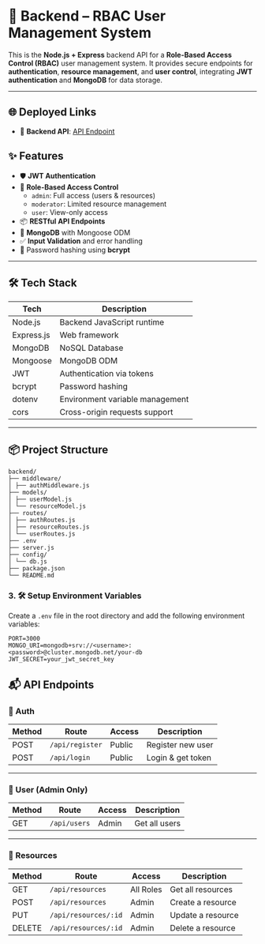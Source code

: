 # 🔐 Backend – RBAC User Management System

This is the **Node.js + Express** backend API for a **Role-Based Access Control (RBAC)** user management system. It provides secure endpoints for **authentication**, **resource management**, and **user control**, integrating **JWT authentication** and **MongoDB** for data storage.

---

## 🌐 Deployed Links

- 🔗 **Backend API**: [API Endpoint](https://user-management-backend-3440.onrender.com)

## ✨ Features

- 🛡️ **JWT Authentication**
- 🔑 **Role-Based Access Control**
  - `admin`: Full access (users & resources)
  - `moderator`: Limited resource management
  - `user`: View-only access
- 📦 **RESTful API Endpoints**
- 🧾 **MongoDB** with Mongoose ODM
- ✅ **Input Validation** and error handling
- 🔐 Password hashing using **bcrypt**

---

## 🛠️ Tech Stack

| Tech       | Description                     |
| ---------- | ------------------------------- |
| Node.js    | Backend JavaScript runtime      |
| Express.js | Web framework                   |
| MongoDB    | NoSQL Database                  |
| Mongoose   | MongoDB ODM                     |
| JWT        | Authentication via tokens       |
| bcrypt     | Password hashing                |
| dotenv     | Environment variable management |
| cors       | Cross-origin requests support   |

---

## 📦 Project Structure

```
backend/
├── middleware/
│ ├── authMiddleware.js
├── models/
│ ├── userModel.js
│ └── resourceModel.js
├── routes/
│ ├── authRoutes.js
│ ├── resourceRoutes.js
│ └── userRoutes.js
├── .env
├── server.js
├── config/
│ └── db.js
├── package.json
└── README.md
```

### 3. 🛠️ Setup Environment Variables

Create a `.env` file in the root directory and add the following environment variables:

```
PORT=3000
MONGO_URI=mongodb+srv://<username>:<password>@cluster.mongodb.net/your-db
JWT_SECRET=your_jwt_secret_key
```
## 📬 API Endpoints

### 🔐 Auth

| Method | Route         | Access | Description          |
|--------|---------------|--------|----------------------|
| POST   | `/api/register` | Public | Register new user     |
| POST   | `/api/login`    | Public | Login & get token     |


---

### 👤 User (Admin Only)

| Method | Route       | Access | Description     |
|--------|-------------|--------|-----------------|
| GET    | `/api/users` | Admin  | Get all users   |

---

### 📄 Resources

| Method | Route                     | Access     | Description         |
|--------|---------------------------|------------|---------------------|
| GET    | `/api/resources`          | All Roles  | Get all resources   |
| POST   | `/api/resources`          | Admin      | Create a resource   |
| PUT    | `/api/resources/:id`      | Admin      | Update a resource   |
| DELETE | `/api/resources/:id`      | Admin      | Delete a resource   |


